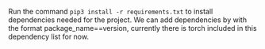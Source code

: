 Run the command ```pip3 install -r requirements.txt``` to install dependencies needed for the project.
We can add dependencies by with the format package_name==version, currently there is torch included in this dependency list for now.
